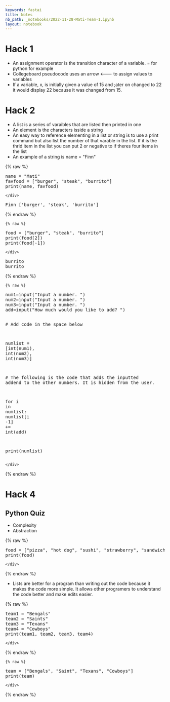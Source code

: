 ```yaml
---
keywords: fastai
title: Notes
nb_path: _notebooks/2022-11-28-Mati-Team-1.ipynb
layout: notebook
---
```


<!--
#################################################
### THIS FILE WAS AUTOGENERATED! DO NOT EDIT! ###
#################################################
# file to edit: _notebooks/2022-11-28-Mati-Team-1.ipynb
-->

<div class="container" id="notebook-container">
        
<div class="cell border-box-sizing text_cell rendered"><div class="inner_cell">
<div class="text_cell_render border-box-sizing rendered_html">
<h1 id="Hack-1">Hack 1<a class="anchor-link" href="#Hack-1"> </a></h1><ul>
<li>An assignment operator is the transition character of a variable. = for python for example</li>
<li>Collegeboard pseudocode uses an arrow &lt;--- to assign values to variables</li>
<li>If a variable, x, is initially given a value of 15 and ;ater on changed to 22 it would display 22 because it was changed from 15.</li>
</ul>

</div>
</div>
</div>
<div class="cell border-box-sizing text_cell rendered"><div class="inner_cell">
<div class="text_cell_render border-box-sizing rendered_html">
<h1 id="Hack-2">Hack 2<a class="anchor-link" href="#Hack-2"> </a></h1><ul>
<li>A list is a series of varaibles that are listed then printed in one</li>
<li>An element is the characters isside a string</li>
<li>An easy way to reference elementing in a list or string is to use a print command but also list the number of that varable in the list. If it is the thrid item in the list you can put 2 or negative to if theres four items in the list</li>
<li>An example of a string is name = "Finn"</li>
</ul>

</div>
</div>
</div>
    {% raw %}
    
<div class="cell border-box-sizing code_cell rendered">
<div class="input">

<div class="inner_cell">
    <div class="input_area">
<div class=" highlight hl-ipython3"><pre><span></span><span class="n">name</span> <span class="o">=</span> <span class="s2">&quot;Mati&quot;</span>
<span class="n">favfood</span> <span class="o">=</span> <span class="p">[</span><span class="s2">&quot;burger&quot;</span><span class="p">,</span> <span class="s2">&quot;steak&quot;</span><span class="p">,</span> <span class="s2">&quot;burrito&quot;</span><span class="p">]</span>
<span class="nb">print</span><span class="p">(</span><span class="n">name</span><span class="p">,</span> <span class="n">favfood</span><span class="p">)</span>
</pre></div>

    </div>
</div>
</div>

<div class="output_wrapper">
<div class="output">

<div class="output_area">

<div class="output_subarea output_stream output_stdout output_text">
<pre>Finn [&#39;burger&#39;, &#39;steak&#39;, &#39;burrito&#39;]
</pre>
</div>
</div>

</div>
</div>

</div>
    {% endraw %}

    {% raw %}
    
<div class="cell border-box-sizing code_cell rendered">
<div class="input">

<div class="inner_cell">
    <div class="input_area">
<div class=" highlight hl-ipython3"><pre><span></span><span class="n">food</span> <span class="o">=</span> <span class="p">[</span><span class="s2">&quot;burger&quot;</span><span class="p">,</span> <span class="s2">&quot;steak&quot;</span><span class="p">,</span> <span class="s2">&quot;burrito&quot;</span><span class="p">]</span>
<span class="nb">print</span><span class="p">(</span><span class="n">food</span><span class="p">[</span><span class="mi">2</span><span class="p">])</span>
<span class="nb">print</span><span class="p">(</span><span class="n">food</span><span class="p">[</span><span class="o">-</span><span class="mi">1</span><span class="p">])</span>
</pre></div>

    </div>
</div>
</div>

<div class="output_wrapper">
<div class="output">

<div class="output_area">

<div class="output_subarea output_stream output_stdout output_text">
<pre>burrito
burrito
</pre>
</div>
</div>

</div>
</div>

</div>
    {% endraw %}

    {% raw %}
    
<div class="cell border-box-sizing code_cell rendered">
<div class="input">

<div class="inner_cell">
    <div class="input_area">
<div class=" highlight hl-ipython3"><pre><span></span><span class="n">num1</span><span class="o">=</span><span class="nb">input</span><span class="p">(</span><span class="s2">&quot;Input a number. &quot;</span><span class="p">)</span>
<span class="n">num2</span><span class="o">=</span><span class="nb">input</span><span class="p">(</span><span class="s2">&quot;Input a number. &quot;</span><span class="p">)</span>
<span class="n">num3</span><span class="o">=</span><span class="nb">input</span><span class="p">(</span><span class="s2">&quot;Input a number. &quot;</span><span class="p">)</span>
<span class="n">add</span><span class="o">=</span><span class="nb">input</span><span class="p">(</span><span class="s2">&quot;How much would you like to add? &quot;</span><span class="p">)</span>

<span class="c1"># Add code in the space below</span>

<span class="n">numlist</span> <span class="o">=</span> <span class="p">[</span><span class="nb">int</span><span class="p">(</span><span class="n">num1</span><span class="p">),</span> <span class="nb">int</span><span class="p">(</span><span class="n">num2</span><span class="p">),</span> <span class="nb">int</span><span class="p">(</span><span class="n">num3</span><span class="p">)]</span>

<span class="c1"># The following is the code that adds the inputted addend to the other numbers. It is hidden from the user.</span>

<span class="k">for</span> <span class="n">i</span> <span class="ow">in</span> <span class="n">numlist</span><span class="p">:</span>
    <span class="n">numlist</span><span class="p">[</span><span class="n">i</span> <span class="o">-</span><span class="mi">1</span><span class="p">]</span> <span class="o">+=</span> <span class="nb">int</span><span class="p">(</span><span class="n">add</span><span class="p">)</span>

<span class="nb">print</span><span class="p">(</span><span class="n">numlist</span><span class="p">)</span>
</pre></div>

    </div>
</div>
</div>

</div>
    {% endraw %}

<div class="cell border-box-sizing text_cell rendered"><div class="inner_cell">
<div class="text_cell_render border-box-sizing rendered_html">
<h1 id="Hack-4">Hack 4<a class="anchor-link" href="#Hack-4"> </a></h1><h2 id="Python-Quiz">Python Quiz<a class="anchor-link" href="#Python-Quiz"> </a></h2><ul>
<li>Complexity</li>
<li>Abstraction</li>
</ul>

</div>
</div>
</div>
    {% raw %}
    
<div class="cell border-box-sizing code_cell rendered">
<div class="input">

<div class="inner_cell">
    <div class="input_area">
<div class=" highlight hl-ipython3"><pre><span></span><span class="n">food</span> <span class="o">=</span> <span class="p">[</span><span class="s2">&quot;pizza&quot;</span><span class="p">,</span> <span class="s2">&quot;hot dog&quot;</span><span class="p">,</span> <span class="s2">&quot;sushi&quot;</span><span class="p">,</span> <span class="s2">&quot;strawberry&quot;</span><span class="p">,</span> <span class="s2">&quot;sandwich&quot;</span><span class="p">]</span>
<span class="nb">print</span><span class="p">(</span><span class="n">food</span><span class="p">)</span>
</pre></div>

    </div>
</div>
</div>

</div>
    {% endraw %}

<div class="cell border-box-sizing text_cell rendered"><div class="inner_cell">
<div class="text_cell_render border-box-sizing rendered_html">
<ul>
<li>Lists are better for a program than writing out the code because it makes the code more simple. It allows other programers to understand the code better and make edits easier.</li>
</ul>

</div>
</div>
</div>
    {% raw %}
    
<div class="cell border-box-sizing code_cell rendered">
<div class="input">

<div class="inner_cell">
    <div class="input_area">
<div class=" highlight hl-ipython3"><pre><span></span><span class="n">team1</span> <span class="o">=</span> <span class="s2">&quot;Bengals&quot;</span>
<span class="n">team2</span> <span class="o">=</span> <span class="s2">&quot;Saints&quot;</span>
<span class="n">team3</span> <span class="o">=</span> <span class="s2">&quot;Texans&quot;</span>
<span class="n">team4</span> <span class="o">=</span> <span class="s2">&quot;Cowboys&quot;</span>
<span class="nb">print</span><span class="p">(</span><span class="n">team1</span><span class="p">,</span> <span class="n">team2</span><span class="p">,</span> <span class="n">team3</span><span class="p">,</span> <span class="n">team4</span><span class="p">)</span>
</pre></div>

    </div>
</div>
</div>

</div>
    {% endraw %}

    {% raw %}
    
<div class="cell border-box-sizing code_cell rendered">
<div class="input">

<div class="inner_cell">
    <div class="input_area">
<div class=" highlight hl-ipython3"><pre><span></span><span class="n">team</span> <span class="o">=</span> <span class="p">[</span><span class="s2">&quot;Bengals&quot;</span><span class="p">,</span> <span class="s2">&quot;Saint&quot;</span><span class="p">,</span> <span class="s2">&quot;Texans&quot;</span><span class="p">,</span> <span class="s2">&quot;Cowboys&quot;</span><span class="p">]</span>
<span class="nb">print</span><span class="p">(</span><span class="n">team</span><span class="p">)</span>
</pre></div>

    </div>
</div>
</div>

</div>
    {% endraw %}

</div>
 

